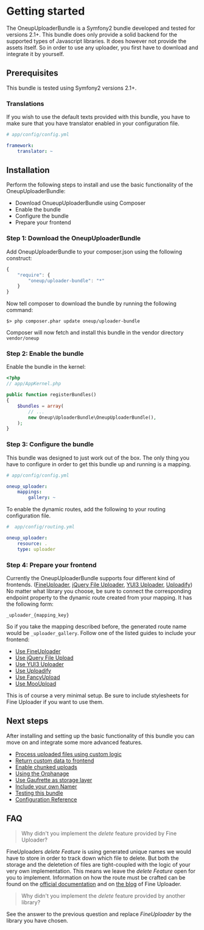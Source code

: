 Getting started
===============

The OneupUploaderBundle is a Symfony2 bundle developed and tested for versions 2.1+. This bundle does only provide a solid backend for the supported types of Javascript libraries. It does however not provide the assets itself. So in order to use any uploader, you first have to download and integrate it by yourself.

## Prerequisites

This bundle is tested using Symfony2 versions 2.1+.

### Translations
If you wish to use the default texts provided with this bundle, you have to make sure that you have translator
enabled in your configuration file.

```yaml
# app/config/config.yml

framework:
    translator: ~
```

## Installation

Perform the following steps to install and use the basic functionality of the OneupUploaderBundle:

* Download OnueupUploaderBundle using Composer
* Enable the bundle
* Configure the bundle
* Prepare your frontend

### Step 1: Download the OneupUploaderBundle

Add OneupUploaderBundle to your composer.json using the following construct:

```js
{
    "require": {
        "oneup/uploader-bundle": "*"
    }
}
```

Now tell composer to download the bundle by running the following command:

    $> php composer.phar update oneup/uploader-bundle

Composer will now fetch and install this bundle in the vendor directory ```vendor/oneup```

### Step 2: Enable the bundle

Enable the bundle in the kernel:

``` php
<?php
// app/AppKernel.php

public function registerBundles()
{
    $bundles = array(
        // ...
        new Oneup\UploaderBundle\OneupUploaderBundle(),
    );
}
```

### Step 3: Configure the bundle

This bundle was designed to just work out of the box. The only thing you have to configure in order to get this bundle up and running is a mapping.

```yaml
# app/config/config.yml

oneup_uploader:
    mappings:
        gallery: ~
```

To enable the dynamic routes, add the following to your routing configuration file.

```yaml
#  app/config/routing.yml

oneup_uploader:
    resource: .
    type: uploader
```

### Step 4: Prepare your frontend

Currently the OneupUploaderBundle supports four different kind of frontends. ([FineUploader](http://fineuploader.com/), [jQuery File Uploader](http://blueimp.github.io/jQuery-File-Upload/), [YUI3 Uploader](http://yuilibrary.com/yui/docs/uploader/), [Uploadify](http://www.uploadify.com/)) No matter what library you choose, be sure to connect the corresponding endpoint property to the dynamic route created from your mapping. It has the following form:

    _uploader_{mapping_key}
    
So if you take the mapping described before, the generated route name would be `_uploader_gallery`. Follow one of the listed guides to include your frontend:

* [Use FineUploader](frontend_fineuploader.md)
* [Use jQuery File Upload](frontend_blueimp.md)
* [Use YUI3 Uploader](frontend_yui3.md)
* [Use Uploadify](frontend_uploadify.md)
* [Use FancyUpload](frontend_fancyupload.md)
* [Use MooUpload](frontend_mooupload.md)

This is of course a very minimal setup. Be sure to include stylesheets for Fine Uploader if you want to use them.

## Next steps

After installing and setting up the basic functionality of this bundle you can move on and integrate
some more advanced features.

* [Process uploaded files using custom logic](custom_logic.md)
* [Return custom data to frontend](response.md)
* [Enable chunked uploads](chunked_uploads.md)
* [Using the Orphanage](orphanage.md)
* [Use Gaufrette as storage layer](gaufrette_storage.md)
* [Include your own Namer](custom_namer.md)
* [Testing this bundle](testing.md)
* [Configuration Reference](configuration_reference.md)

## FAQ

> Why didn't you implement the _delete_ feature provided by Fine Uploader?

FineUploaders _delete Feature_ is using generated unique names we would have to store in order to track down which file to delete. But both the storage and the deletetion of files are tight-coupled with the logic of your very own implementation. This means we leave the _delete Feature_ open for you to implement. Information on how the route must be crafted can be found on the [official documentation](https://github.com/Widen/fine-uploader/blob/master/docs/options-fineuploaderbasic.md#deletefile-option-properties) and on [the blog](http://blog.fineuploader.com/2013/01/delete-uploaded-file-in-33.html) of Fine Uploader.

> Why didn't you implement the _delete_ feature provided by another library?

See the answer to the previous question and replace _FineUploader_ by the library you have chosen.